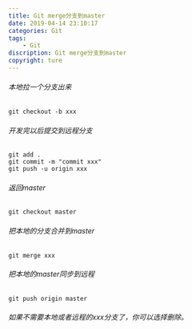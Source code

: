 ```yaml
---
title: Git merge分支到master
date: 2019-04-14 23:10:17
categories: Git
tags: 
	- Git
discription: Git merge分支到master
copyright: ture
---
```


###### 本地拉一个分支出来
 
```
git checkout -b xxx
```
###### 开发完以后提交到远程分支
```
git add .
git commit -m "commit xxx"
git push -u origin xxx
```

<!-- more -->

###### 返回master
```
git checkout master
```
###### 把本地的分支合并到master
```
git merge xxx
```
###### 把本地的master同步到远程
```
git push origin master
```
###### 如果不需要本地或者远程的xxx分支了，你可以选择删除。